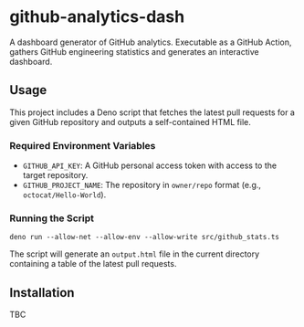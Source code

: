 # github-analytics-dash

A dashboard generator of GitHub analytics. Executable as a GitHub Action, gathers GitHub engineering statistics and generates an interactive dashboard.

## Usage

This project includes a Deno script that fetches the latest pull requests for a given GitHub repository and outputs a self-contained HTML file.

### Required Environment Variables

- `GITHUB_API_KEY`: A GitHub personal access token with access to the target repository.
- `GITHUB_PROJECT_NAME`: The repository in `owner/repo` format (e.g., `octocat/Hello-World`).

### Running the Script

```
deno run --allow-net --allow-env --allow-write src/github_stats.ts
```

The script will generate an `output.html` file in the current directory containing a table of the latest pull requests.

## Installation

TBC